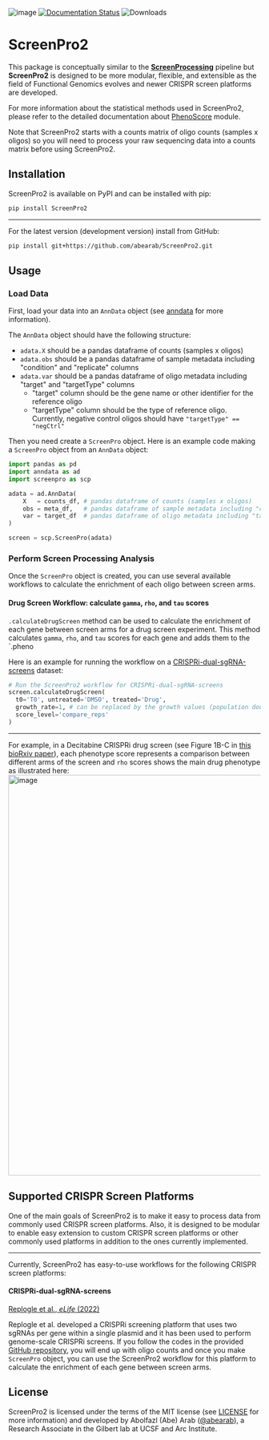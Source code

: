 ![image](https://img.shields.io/pypi/v/screenpro2.svg) [![Documentation Status](https://readthedocs.org/projects/screenpro2/badge/?version=latest)](https://screenpro2.readthedocs.io/en/latest/?version=latest) ![Downloads](https://static.pepy.tech/badge/screenpro2)


ScreenPro2
==========

<!-- The docs are available at [https://screenpro2.readthedocs.io](https://screenpro2.readthedocs.io) -->

This package is conceptually similar to the [**ScreenProcessing**](https://github.com/mhorlbeck/ScreenProcessing) 
pipeline but **ScreenPro2** is designed to be more modular, flexible, and extensible as the field of Functional 
Genomics evolves and newer CRISPR screen platforms are developed.

For more information about the statistical methods used in ScreenPro2, please refer to the detailed documentation
about [PhenoScore](https://screenpro2.readthedocs.io/en/latest/PhenoScore.html) module.

Note that ScreenPro2 starts with a counts matrix of oligo counts (samples x oligos) so you will need to process your 
raw sequencing data into a counts matrix before using ScreenPro2.

## Installation
ScreenPro2 is available on PyPI and can be installed with pip:
```bash
pip install ScreenPro2
```
___
For the latest version (development version) install from GitHub:
```bash
pip install git+https://github.com/abearab/ScreenPro2.git
```

## Usage

### Load Data
First, load your data into an `AnnData` object (see [anndata](https://anndata.readthedocs.io/en/latest/index.html) for 
more information).

The `AnnData` object should have the following structure:
- `adata.X` should be a pandas dataframe of counts (samples x oligos)
- `adata.obs` should be a pandas dataframe of sample metadata including "condition" and "replicate" columns
- `adata.var` should be a pandas dataframe of oligo metadata including "target" and "targetType" columns
  - "target" column should be the gene name or other identifier for the reference oligo
  - "targetType" column should be the type of reference oligo. Currently, negative control oligos should have
    `"targetType" == "negCtrl"`

Then you need create a `ScreenPro` object. Here is an example code making a `ScreenPro` object from an `AnnData` object:

```python
import pandas as pd
import anndata as ad
import screenpro as scp

adata = ad.AnnData(
    X   = counts_df, # pandas dataframe of counts (samples x oligos)
    obs = meta_df,   # pandas dataframe of sample metadata including "condition" and "replicate" columns
    var = target_df  # pandas dataframe of oligo metadata including "target" and "targetType" columns
)

screen = scp.ScreenPro(adata)
```

### Perform Screen Processing Analysis
Once the `ScreenPro` object is created, you can use several available workflows to calculate the enrichment of each oligo 
between screen arms. 

#### Drug Screen Workflow: calculate `gamma`, `rho`, and `tau` scores
`.calculateDrugScreen` method can be used to calculate the enrichment of each gene between screen arms for a drug 
screen experiment. This method calculates `gamma`, `rho`, and `tau` scores for each gene and adds them to the 
`.pheno

Here is an example for running the workflow on a [CRISPRi-dual-sgRNA-screens](#crispri-dual-sgrna-screens) dataset:

```python
# Run the ScreenPro2 workflow for CRISPRi-dual-sgRNA-screens
screen.calculateDrugScreen(
  t0='T0', untreated='DMSO', treated='Drug', 
  growth_rate=1, # can be replaced by the growth values (population doublings/doubling differences)
  score_level='compare_reps'
)
```
___
For example, in a Decitabine CRISPRi drug screen (see Figure 1B-C in [this bioRxiv paper](https://www.biorxiv.org/content/10.1101/2022.12.14.518457v2.full)), each phenotype score represents a comparison between different arms of the screen and `rho` scores shows the main drug phenotype as illustrated here:
<img width="800" alt="image" src="https://github.com/abearab/ScreenPro2/assets/53412130/b84b3e1f-e049-4da6-b63d-d4c72bc97cda">

## Supported CRISPR Screen Platforms
One of the main goals of ScreenPro2 is to make it easy to process data from commonly used CRISPR screen platforms.
Also, it is designed to be modular to enable easy extension to custom CRISPR screen platforms or other commonly used
platforms in addition to the ones currently implemented.

___
Currently, ScreenPro2 has easy-to-use workflows for the following CRISPR screen platforms:
#### CRISPRi-dual-sgRNA-screens
[Replogle et al., _eLife_ (2022)](https://elifesciences.org/articles/81856)

Replogle et al. developed a CRISPRi screening platform that uses two sgRNAs per gene within a single plasmid and it has
been used to perform genome-scale CRISPRi screens. If you follow the codes in the provided [GitHub repository](https://github.com/josephreplogle/CRISPRi-dual-sgRNA-screens), you 
will end up with oligo counts and once you make `ScreenPro` object, you can use the ScreenPro2 workflow for this
platform to calculate the enrichment of each gene between screen arms.

## License
ScreenPro2 is licensed under the terms of the MIT license (see [LICENSE](LICENSE) for more information) and developed 
by Abolfazl (Abe) Arab ([@abearab](https://github.com/abearab)), a Research Associate in the Gilbert lab at UCSF and Arc Institute.  
